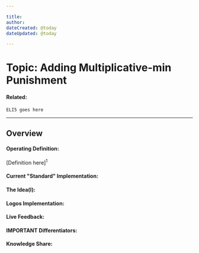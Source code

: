 ```yaml
---

title:
author: 
dateCreated: @today
dateUpdated: @today

---
```


# Topic: Adding Multiplicative-min Punishment
#### Related:
`ELI5 goes here`

---

## Overview

#### Operating Definition:
[Definition here]<sup>1</sup>

#### Current "Standard" Implementation:


#### The Idea(l):


#### Logos Implementation:


#### Live Feedback:


#### IMPORTANT Differentiators:


#### Knowledge Share:
